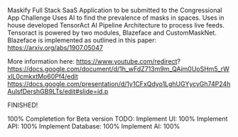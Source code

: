 Maskify Full Stack SaaS Application to be submitted to the Congressional App Challenge
Uses AI to find the prevalence of masks in spaces.
Uses in house developed TensorAct AI Pipeline Architecture to process live feeds. Tensoract is powered by two modules, Blazeface and CustomMaskNet.
Blazeface is implemented as outlined in this paper: https://arxiv.org/abs/1907.05047

More information here:
https://www.youtube.com/redirect?
https://docs.google.com/document/d/1h_wFdZ713m9m_QAjm0UoSHm5_rWxlL0cmkxtMo60Pf4/edit
https://docs.google.com/presentation/d/1y1CFxQdyo1LghUGYycyGh74P24hAulsfDershGB9LTs/edit#slide=id.p


FINISHED!

100% Completetion for Beta version
TODO:
Implement UI: 100%
Implement API: 100%
Implement Database: 100%
Implement AI: 100%

